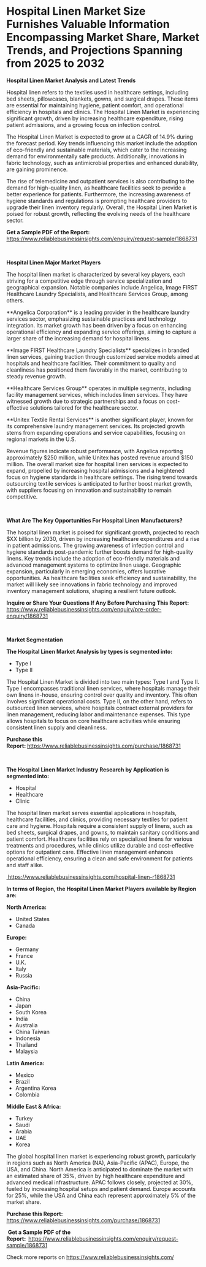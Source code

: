 <p><h1>Hospital Linen Market Size Furnishes Valuable Information Encompassing Market Share, Market Trends, and Projections Spanning from 2025 to 2032</h1></p><p><strong>Hospital Linen Market Analysis and Latest Trends</strong></p>
<p><p>Hospital linen refers to the textiles used in healthcare settings, including bed sheets, pillowcases, blankets, gowns, and surgical drapes. These items are essential for maintaining hygiene, patient comfort, and operational efficiency in hospitals and clinics. The Hospital Linen Market is experiencing significant growth, driven by increasing healthcare expenditure, rising patient admissions, and a growing focus on infection control. </p><p>The Hospital Linen Market is expected to grow at a CAGR of 14.9% during the forecast period. Key trends influencing this market include the adoption of eco-friendly and sustainable materials, which cater to the increasing demand for environmentally safe products. Additionally, innovations in fabric technology, such as antimicrobial properties and enhanced durability, are gaining prominence.</p><p>The rise of telemedicine and outpatient services is also contributing to the demand for high-quality linen, as healthcare facilities seek to provide a better experience for patients. Furthermore, the increasing awareness of hygiene standards and regulations is prompting healthcare providers to upgrade their linen inventory regularly. Overall, the Hospital Linen Market is poised for robust growth, reflecting the evolving needs of the healthcare sector.</p></p>
<p><strong>Get a Sample PDF of the Report:&nbsp;</strong> <a href="https://www.reliablebusinessinsights.com/enquiry/request-sample/1868731?utm_campaign=3191&utm_medium=2&utm_source=Github&utm_content=ia&utm_term=04032025&utm_id=hospital-linen">https://www.reliablebusinessinsights.com/enquiry/request-sample/1868731</a></p>
<p>&nbsp;</p>
<p><strong>Hospital Linen Major Market Players</strong></p>
<p><p>The hospital linen market is characterized by several key players, each striving for a competitive edge through service specialization and geographical expansion. Notable companies include Angelica, Image FIRST Healthcare Laundry Specialists, and Healthcare Services Group, among others.</p><p>**Angelica Corporation** is a leading provider in the healthcare laundry services sector, emphasizing sustainable practices and technology integration. Its market growth has been driven by a focus on enhancing operational efficiency and expanding service offerings, aiming to capture a larger share of the increasing demand for hospital linens.</p><p>**Image FIRST Healthcare Laundry Specialists** specializes in branded linen services, gaining traction through customized service models aimed at hospitals and healthcare facilities. Their commitment to quality and cleanliness has positioned them favorably in the market, contributing to steady revenue growth. </p><p>**Healthcare Services Group** operates in multiple segments, including facility management services, which includes linen services. They have witnessed growth due to strategic partnerships and a focus on cost-effective solutions tailored for the healthcare sector.</p><p>**Unitex Textile Rental Services** is another significant player, known for its comprehensive laundry management services. Its projected growth stems from expanding operations and service capabilities, focusing on regional markets in the U.S.</p><p>Revenue figures indicate robust performance, with Angelica reporting approximately $250 million, while Unitex has posted revenue around $150 million. The overall market size for hospital linen services is expected to expand, propelled by increasing hospital admissions and a heightened focus on hygiene standards in healthcare settings. The rising trend towards outsourcing textile services is anticipated to further boost market growth, with suppliers focusing on innovation and sustainability to remain competitive.</p></p>
<p>&nbsp;</p>
<p><strong>What Are The Key Opportunities For Hospital Linen Manufacturers?</strong></p>
<p><p>The hospital linen market is poised for significant growth, projected to reach $XX billion by 2030, driven by increasing healthcare expenditures and a rise in patient admissions. The growing awareness of infection control and hygiene standards post-pandemic further boosts demand for high-quality linens. Key trends include the adoption of eco-friendly materials and advanced management systems to optimize linen usage. Geographic expansion, particularly in emerging economies, offers lucrative opportunities. As healthcare facilities seek efficiency and sustainability, the market will likely see innovations in fabric technology and improved inventory management solutions, shaping a resilient future outlook.</p></p>
<p><strong>Inquire or Share Your Questions If Any Before Purchasing This Report:</strong> <a href="https://www.reliablebusinessinsights.com/enquiry/pre-order-enquiry/1868731?utm_campaign=3191&utm_medium=2&utm_source=Github&utm_content=ia&utm_term=04032025&utm_id=hospital-linen">https://www.reliablebusinessinsights.com/enquiry/pre-order-enquiry/1868731</a></p>
<p>&nbsp;</p>
<p><strong>Market Segmentation</strong></p>
<p><strong>The Hospital Linen Market Analysis by types is segmented into:</strong></p>
<p><ul><li>Type I</li><li>Type II</li></ul></p>
<p><p>The Hospital Linen Market is divided into two main types: Type I and Type II. Type I encompasses traditional linen services, where hospitals manage their own linens in-house, ensuring control over quality and inventory. This often involves significant operational costs. Type II, on the other hand, refers to outsourced linen services, where hospitals contract external providers for linen management, reducing labor and maintenance expenses. This type allows hospitals to focus on core healthcare activities while ensuring consistent linen supply and cleanliness.</p></p>
<p><strong>Purchase this Report:&nbsp;</strong><a href="https://www.reliablebusinessinsights.com/purchase/1868731?utm_campaign=3191&utm_medium=2&utm_source=Github&utm_content=ia&utm_term=04032025&utm_id=hospital-linen">https://www.reliablebusinessinsights.com/purchase/1868731</a></p>
<p>&nbsp;</p>
<p><strong>The Hospital Linen Market Industry Research by Application is segmented into:</strong></p>
<p><ul><li>Hospital</li><li>Healthcare</li><li>Clinic</li></ul></p>
<p><p>The hospital linen market serves essential applications in hospitals, healthcare facilities, and clinics, providing necessary textiles for patient care and hygiene. Hospitals require a consistent supply of linens, such as bed sheets, surgical drapes, and gowns, to maintain sanitary conditions and patient comfort. Healthcare facilities rely on specialized linens for various treatments and procedures, while clinics utilize durable and cost-effective options for outpatient care. Effective linen management enhances operational efficiency, ensuring a clean and safe environment for patients and staff alike.</p></p>
<p><a href="https://www.reliablebusinessinsights.com/hospital-linen-r1868731?utm_campaign=3191&utm_medium=2&utm_source=Github&utm_content=ia&utm_term=04032025&utm_id=hospital-linen">&nbsp;https://www.reliablebusinessinsights.com/hospital-linen-r1868731</a></p>
<p><strong>In terms of Region, the Hospital Linen Market Players available by Region are:</strong></p>
<p>
    <p> <strong> North America: </strong>
        <ul>
            <li>United States</li>
            <li>Canada</li>
        </ul>
        </p> 
    <p> <strong> Europe: </strong>
        <ul>
            <li>Germany</li>
            <li>France</li>
            <li>U.K.</li>
            <li>Italy</li>
            <li>Russia</li>
        </ul>
        </p> 
    <p> <strong> Asia-Pacific: </strong>
        <ul>
            <li>China</li>
            <li>Japan</li>
            <li>South Korea</li>
            <li>India</li>
            <li>Australia</li>
            <li>China Taiwan</li>
            <li>Indonesia</li>
            <li>Thailand</li>
            <li>Malaysia</li>
        </ul>
        </p> 
    <p> <strong> Latin America: </strong>
        <ul>
            <li>Mexico</li>
            <li>Brazil</li>
            <li>Argentina Korea</li>
            <li>Colombia</li>
        </ul>
        </p> 
    <p> <strong> Middle East & Africa: </strong>
        <ul>
            <li>Turkey</li>
            <li>Saudi</li>
            <li>Arabia</li>
            <li>UAE</li>
            <li>Korea</li>
        </ul>
    </p>
    </p>
<p><p>The global hospital linen market is experiencing robust growth, particularly in regions such as North America (NA), Asia-Pacific (APAC), Europe, the USA, and China. North America is anticipated to dominate the market with an estimated share of 35%, driven by high healthcare expenditure and advanced medical infrastructure. APAC follows closely, projected at 30%, fueled by increasing hospital setups and patient demand. Europe accounts for 25%, while the USA and China each represent approximately 5% of the market share.</p></p>
<p><strong>Purchase this Report: </strong><a href="https://www.reliablebusinessinsights.com/purchase/1868731?utm_campaign=3191&utm_medium=2&utm_source=Github&utm_content=ia&utm_term=04032025&utm_id=hospital-linen">https://www.reliablebusinessinsights.com/purchase/1868731</a></p>
<p>&nbsp;<strong>Get a Sample PDF of the Report:&nbsp;&nbsp;</strong><a href="https://www.reliablebusinessinsights.com/enquiry/request-sample/1868731?utm_campaign=3191&utm_medium=2&utm_source=Github&utm_content=ia&utm_term=04032025&utm_id=hospital-linen">https://www.reliablebusinessinsights.com/enquiry/request-sample/1868731</a></p>
<p><strong></strong></p>
<p>Check more reports on <a href="https://www.reliablebusinessinsights.com/?utm_campaign=3191&utm_medium=2&utm_source=Github&utm_content=ia&utm_term=04032025&utm_id=hospital-linen">https://www.reliablebusinessinsights.com/</a></p>